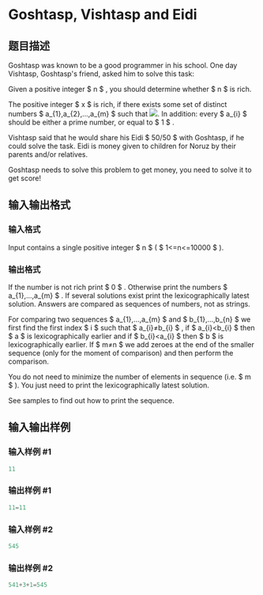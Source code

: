# Goshtasp, Vishtasp and Eidi

## 题目描述

Goshtasp was known to be a good programmer in his school. One day Vishtasp, Goshtasp's friend, asked him to solve this task:

Given a positive integer $ n $ , you should determine whether $ n $ is rich.

The positive integer $ x $ is rich, if there exists some set of distinct numbers $ a_{1},a_{2},...,a_{m} $ such that ![](https://cdn.luogu.com.cn/upload/vjudge_pic/CF72A/09b62a380622bf350fdb1e207b542ef3ba702c3f.png). In addition: every $ a_{i} $ should be either a prime number, or equal to $ 1 $ .

Vishtasp said that he would share his Eidi $ 50/50 $ with Goshtasp, if he could solve the task. Eidi is money given to children for Noruz by their parents and/or relatives.

Goshtasp needs to solve this problem to get money, you need to solve it to get score!

## 输入输出格式

### 输入格式

Input contains a single positive integer $ n $ ( $ 1<=n<=10000 $ ).

### 输出格式

If the number is not rich print $ 0 $ . Otherwise print the numbers $ a_{1},...,a_{m} $ . If several solutions exist print the lexicographically latest solution. Answers are compared as sequences of numbers, not as strings.

For comparing two sequences $ a_{1},...,a_{m} $ and $ b_{1},...,b_{n} $ we first find the first index $ i $ such that $ a_{i}≠b_{i} $ , if $ a_{i}&lt;b_{i} $ then $ a $ is lexicographically earlier and if $ b_{i}&lt;a_{i} $ then $ b $ is lexicographically earlier. If $ m≠n $ we add zeroes at the end of the smaller sequence (only for the moment of comparison) and then perform the comparison.

You do not need to minimize the number of elements in sequence (i.e. $ m $ ). You just need to print the lexicographically latest solution.

See samples to find out how to print the sequence.

## 输入输出样例

### 输入样例 #1

```cpp
11

```
### 输出样例 #1

```cpp
11=11

```
### 输入样例 #2

```cpp
545

```
### 输出样例 #2

```cpp
541+3+1=545

```
